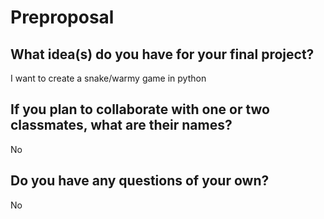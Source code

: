 # Preproposal

## What idea(s) do you have for your final project?

I want to create a snake/warmy game in python

## If you plan to collaborate with one or two classmates, what are their names?

No

## Do you have any questions of your own?

No
